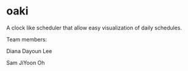 oaki
====

A clock like scheduler that allow easy  visualization of daily schedules. 

Team members:

Diana Dayoun Lee

Sam JiYoon Oh
